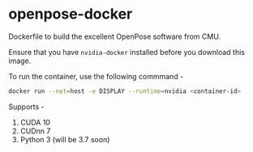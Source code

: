 # openpose-docker
Dockerfile to build the excellent OpenPose software from CMU.

Ensure that you have `nvidia-docker` installed before you download this image.

To run the container, use the following commmand - 

```bash
docker run --net=host -e DISPLAY --runtime=nvidia <container-id>
```

Supports - 
1. CUDA 10
2. CUDnn 7
3. Python 3 (will be 3.7 soon)

